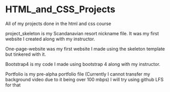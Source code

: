 # HTML_and_CSS_Projects
 All of my projects done in the html and css course

project_skeleton is my Scandanavian resort nickname file. It was my first website I created along with my instructor. 

One-page-website was my first website I made using the skeleton template but tinkered with it. 

Bootstrap4 is my code I made using bootstrap 4 along with my instructor. 

Portfolio is my pre-alpha portfolio file (Currently I cannot transfer my background video due to it being over 100 mbps) I will try using github LFS for that 
